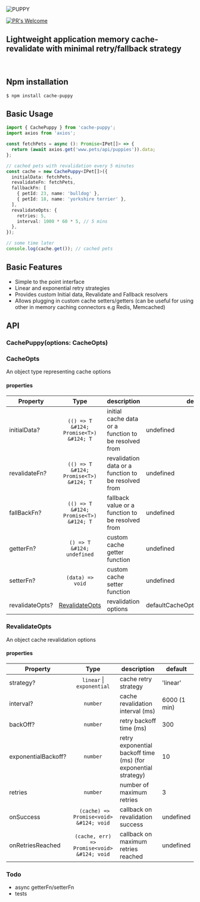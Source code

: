 ![PUPPY](https://github.com/ragrag/cache-puppey/blob/master/meta/puppy.png?raw=true)

[![PR's Welcome][pr-welcoming-image]][pr-welcoming-url]

## Lightweight application memory cache-revalidate with minimal retry/fallback strategy

&nbsp;

## Npm installation

```
$ npm install cache-puppy
```

## Basic Usage

```ts
import { CachePuppy } from 'cache-puppy';
import axios from 'axios';

const fetchPets = async (): Promise<IPet[]> => {
  return (await axios.get('www.pets/api/puppies')).data;
};

// cached pets with revalidation every 5 minutes
const cache = new CachePuppy<IPet[]>({
  initialData: fetchPets,
  revalidateFn: fetchPets,
  fallbackFn: [
    { petId: 23, name: 'bulldog' },
    { petId: 18, name: 'yorkshire terrier' },
  ],
  revalidateOpts: {
    retries: 5,
    interval: 1000 * 60 * 5, // 5 mins
  },
});

// some time later
console.log(cache.get()); // cached pets
```

## Basic Features

- Simple to the point interface
- Linear and exponential retry strategies
- Provides custom Initial data, Revalidate and Fallback resolvers
- Allows plugging in custom cache setters/getters (can be useful for using other in memory caching connectors e.g Redis, Memcached)

## API

### **CachePuppy<T>(options: CacheOpts)**

### **CacheOpts**

An object type representing cache options

#### properties

| Property        |                  Type                  | description                                          | default                            |
| --------------- | :------------------------------------: | ---------------------------------------------------- | ---------------------------------- |
| initialData?    | `(() => T &#124; Promise<T>) &#124; T` | initial cache data or a function to be resolved from | undefined                          |
| revalidateFn?   | `(() => T &#124; Promise<T>) &#124; T` | revalidation data or a function to be resolved from  | undefined                          |
| fallBackFn?     | `(() => T &#124; Promise<T>) &#124; T` | fallback value or a function to be resolved from     | undefined                          |
| getterFn?       |       `() => T &#124; undefined`       | custom cache getter function                         | undefined                          |
| setterFn?       |            `(data) => void`            | custom cache setter function                         | undefined                          |
| revalidateOpts? |  [RevalidateOpts<T>](#RevalidateOpts)  | revalidation options                                 | defaultCacheOptions.revalidateOpts |

### **RevalidateOpts**

An object cache revalidation options

#### properties

| Property            |                    Type                     | description                                                    | default      |
| ------------------- | :-----------------------------------------: | -------------------------------------------------------------- | ------------ |
| strategy?           |        `linear` &#124; `exponential`        | cache retry strategy                                           | 'linear'     |
| interval?           |                  `number`                   | cache revalidation interval (ms)                               | 6000 (1 min) |
| backOff?            |                  `number`                   | retry backoff time (ms)                                        | 300          |
| exponentialBackoff? |                  `number`                   | retry exponential backoff time (ms) (for exponential strategy) | 10           |
| retries             |                  `number`                   | number of maximum retries                                      | 3            |
| onSuccess           |   ` (cache) => Promise<void> &#124; void`   | callback on revalidation success                               | undefined    |
| onRetriesReached    | `(cache, err) => Promise<void> &#124; void` | callback on maximum retries reached                            | undefined    |

### **Todo**

- async getterFn/setterFn
- tests

[pr-welcoming-image]: https://img.shields.io/badge/PRs-welcome-brightgreen.svg?style=flat-square
[pr-welcoming-url]: https://github.com/koajs/koa/pull/new
